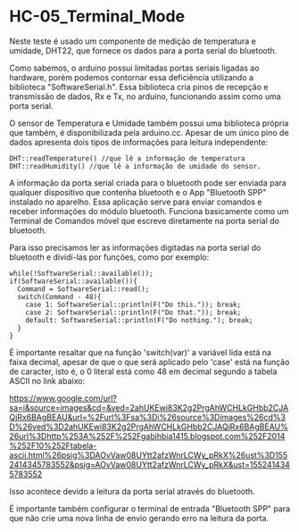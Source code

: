 # HC-05_Terminal_Mode
  Neste teste é usado um componente de medição de temperatura e umidade, DHT22,
que fornece os dados para a porta serial do bluetooth.

  Como sabemos, o arduino possui limitadas portas seriais ligadas ao hardware,
porém podemos contornar essa deficiência utilizando a biblioteca "SoftwareSerial.h".
Essa biblioteca cria pinos de recepção e transmissão de dados, Rx e Tx, no arduino,
funcionando assim como uma porta serial.

  O sensor de Temperatura e Umidade também possui uma biblioteca própria que também,
é disponibilizada pela arduino.cc. Apesar de um único pino de dados apresenta dois
tipos de informações para leitura independente:

    DHT::readTemperature() //que lê a informação de temperatura
    DHT::readHumidity() //que lê a informação de umidade do sensor.
    
  A informação da porta serial criada para o bluetooth pode ser enviada para qualquer
dispositivo que contenha bluetooth e o App "Bluetooth SPP" instalado no aparelho. Essa
aplicação serve para enviar comandos e receber informações do módulo bluetooth. Funciona
basicamente como um Terminal de Comandos móvel que escreve diretamente na porta serial
do bluetooth.

  Para isso precisamos ler as informações digitadas na porta serial do bluetooth e 
dividí-las por funções, como por exemplo:

    while(!SoftwareSerial::available());
    if(SoftwareSerial::available()){
      Command = SoftwareSerial::read();
      switch(Command - 48){
        case 1: SoftwareSerial::println(F("Do this.")); break;
        case 2: SoftwareSerial::println(F("Do that.")); break;
        default: SoftwareSerial::println(F("Do nothing."); break;
      }
    }

  É importante resaltar que na função 'switch(var)' a variável lida está na faixa decimal,
apesar de que o que será aplicado pelo 'case' está na função de caracter, isto é, o 0 literal
está como 48 em decimal segundo a tabela ASCII no link abaixo:

   https://www.google.com/url?sa=i&source=images&cd=&ved=2ahUKEwi83K2g2PrgAhWCHLkGHbb2CJAQjRx6BAgBEAU&url=%2Furl%3Fsa%3Di%26source%3Dimages%26cd%3D%26ved%3D2ahUKEwi83K2g2PrgAhWCHLkGHbb2CJAQjRx6BAgBEAU%26url%3Dhttp%253A%252F%252Fgabihbia1415.blogspot.com%252F2014%252F10%252Ftabela-ascii.html%26psig%3DAOvVaw08UYtt2afzWnrLCWy_pRkX%26ust%3D1552414345783552&psig=AOvVaw08UYtt2afzWnrLCWy_pRkX&ust=1552414345783552

  Isso acontece devido a leitura da porta serial através do bluetooth.
  
  É importante também configurar o terminal de entrada "Bluetooth SPP" para que não crie uma
nova linha de envio gerando erro na leitura da porta.
